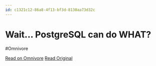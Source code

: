 ```yaml
---
id: c1321c12-86a8-4f13-bf3d-8130aa73d32c
---
```


# Wait... PostgreSQL can do WHAT?
#Omnivore

[Read on Omnivore](https://omnivore.app/me/https-youtu-be-vew-xmdjz-ip-q-si-do-dpl-5-j-eyx-9-ei-8-dn-18e4bd783ad)
[Read Original](https://youtu.be/VEWXmdjzIpQ?si=DoDpl5jEyx9EI8dn)

